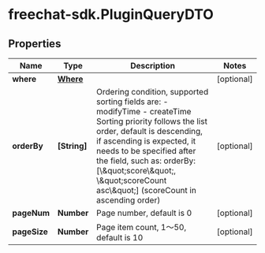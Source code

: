 # freechat-sdk.PluginQueryDTO

## Properties

Name | Type | Description | Notes
------------ | ------------- | ------------- | -------------
**where** | [**Where**](Where.md) |  | [optional] 
**orderBy** | **[String]** | Ordering condition, supported sorting fields are: - modifyTime - createTime  Sorting priority follows the list order, default is descending, if ascending is expected, it needs to be specified after the field, such as: orderBy: [\\\&quot;score\\\&quot;, \\\&quot;scoreCount asc\\\&quot;] (scoreCount in ascending order)  | [optional] 
**pageNum** | **Number** | Page number, default is 0 | [optional] 
**pageSize** | **Number** | Page item count, 1～50, default is 10 | [optional] 


